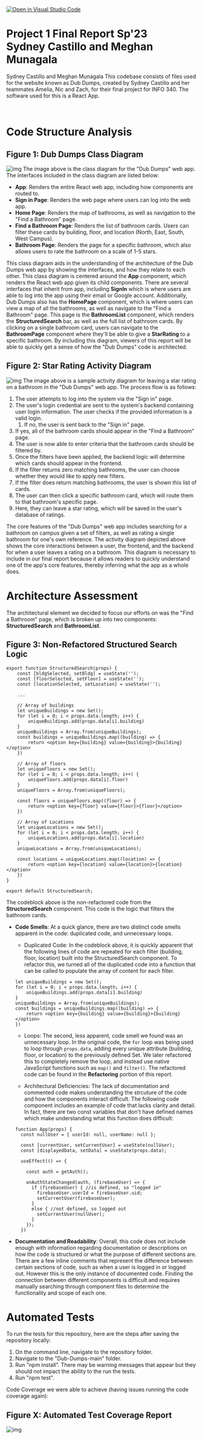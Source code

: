 [![Open in Visual Studio Code](https://classroom.github.com/assets/open-in-vscode-c66648af7eb3fe8bc4f294546bfd86ef473780cde1dea487d3c4ff354943c9ae.svg)](https://classroom.github.com/online_ide?assignment_repo_id=10767590&assignment_repo_type=AssignmentRepo)


# Project 1 Final Report Sp'23 <br/> Sydney Castillo and Meghan Munagala
 Sydney Castillo and Meghan Munagala
This codebase consists of files used for the website known as Dub Dumps, created by Sydney Castillo and her teammates Amelia, Nic and Zach, for their final project for INFO 340. The software used for this is a React App.

<br/>

# Code Structure Analysis

## Figure 1: Dub Dumps Class Diagram
![img](images/DubDumps-UML-Class.png)
The image above is the class diagram for the "Dub Dumps" web app. The interfaces included in the class diagram are listed below:
- **App**: Renders the entire React web app, including how components are routed to.
- **Sign in Page**: Renders the web page where users can log into the web app.
- **Home Page**: Renders the map of bathrooms, as well as navigation to the "Find a Bathroom" page.
- **Find a Bathroom Page**: Renders the list of bathroom cards. Users can filter these cards by building, floor, and location (North, East, South, West Campus).
- **Bathroom Page**: Renders the page for a specific bathroom, which also allows users to rate the bathroom on a scale of 1-5 stars.

This class diagram aids in the understanding of the architecture of the Dub Dumps web app by showing the interfaces, and how they relate to each other. This class diagram is centered around the **App** component, which renders the React web app given its child components. There are several interfaces that inherit from app, including **SignIn** which is where users are able to log into the app using their email or Google account. Additionally, Dub Dumps also has the **HomePage** component, which is where users can view a map of all the bathrooms, as well as navigate to the "Find a Bathroom" page. This page is the **BathroomList** component, which renders the **StructuredSearch** bar, as well as the full list of bathroom cards. By clicking on a single bathroom card, users can navigate to the **BathroomPage** component where they'll be able to give a **StarRating** to a specific bathroom. By including this diagram, viewers of this report will be able to quickly get a sense of how the "Dub Dumps" code is architected.

## Figure 2: Star Rating Activity Diagram
![img](images/DubDumps-Activity-Diagram.png)
The image above is a sample activity diagram for leaving a star rating on a bathroom in the "Dub Dumps" web app. The process flow is as follows:
1. The user attempts to log into the system via the "Sign in" page.
2. The user's login credential are sent to the system's backend containing user login information. The user checks if the provided information is a valid login.
    1. If no, the user is sent back to the "Sign in" page.
3. If yes, all of the bathroom cards should appear in the "Find a Bathroom" page.
4. The user is now able to enter criteria that the bathroom cards should be filtered by.
5. Once the filters have been applied, the backend logic will determine which cards should appear in the frontend.
6. If the filter returns zero matching bathrooms, the user can choose whether they would like to apply new filters.
7. If the filter does return matching bathrooms, the user is shown this list of cards.
8. The user can then click a specific bathroom card, which will route them to that bathroom's specific page.
9. Here, they can leave a star rating, which will be saved in the user's database of ratings.

The core features of the "Dub Dumps" web app includes searching for a bathroom on campus given a set of filters, as well as rating a single bathroom for one's own reference. The activity diagram depicted above shows the core interactions between a user, the frontend, and the backend for when a user leaves a rating on a bathroom. This diagram is necessary to include in our final report because it allows readers to quickly understand one of the app's core features, thereby inferring what the app as a whole does.

# Architecture Assessment
The architectural element we decided to focus our efforts on was the "Find a Bathroom" page, which is broken up into two components: **StructuredSearch** and **BathroomList**.

## Figure 3: Non-Refactored Structured Search Logic
```
export function StructuredSearch(props) {
    const [bldgSelected, setBldg] = useState('');
    const [floorSelected, setFloor] = useState('');
    const [locationSelected, setLocation] = useState('');

    ...

    // Array of buildings
    let uniqueBuildings = new Set();
    for (let i = 0; i < props.data.length; i++) {
        uniqueBuildings.add(props.data[i].building)
    }
    uniqueBuildings = Array.from(uniqueBuildings);
    const buildings = uniqueBuildings.map((building) => {
        return <option key={building} value={building}>{building}</option>
    })

    // Array of floors
    let uniqueFloors = new Set();
    for (let i = 0; i < props.data.length; i++) {
        uniqueFloors.add(props.data[i].floor)
    }
    uniqueFloors = Array.from(uniqueFloors);

    const floors = uniqueFloors.map((floor) => {
        return <option key={floor} value={floor}>{floor}</option>
    })

    // Array of Locations
    let uniqueLocations = new Set();
    for (let i = 0; i < props.data.length; i++) {
        uniqueLocations.add(props.data[i].location)
    }
    uniqueLocations = Array.from(uniqueLocations);

    const locations = uniqueLocations.map((location) => {
        return <option key={location} value={location}>{location}</option>
    })
}

export default StructuredSearch;
```
The codeblock above is the non-refactored code from the **StructuredSearch** component. This code is the logic that filters the bathroom cards.

- **Code Smells**: At a quick glance, there are two distinct code smells apparent in the code: duplicated code, and unnecessary loops.
    - Duplicated Code: In the codeblock above, it is quickly apparent that the following lines of code are repeated for each filter (building, floor, location) built into the StructuredSearch component. To refactor this, we turned all of the duplicated code into a function that can be called to populate the array of content for each filter.
    ```
    let uniqueBuildings = new Set();
    for (let i = 0; i < props.data.length; i++) {
        uniqueBuildings.add(props.data[i].building)
    }
    uniqueBuildings = Array.from(uniqueBuildings);
    const buildings = uniqueBuildings.map((building) => {
        return <option key={building} value={building}>{building}</option>
    })
    ```
    - Loops: The second, less apparent, code smell we found was an unnecessary loop. In the original code, the `for` loop was being used to loop through `props.data`, adding every unique attribute (building, floor, or location) to the previously defined Set. We later refactored this to completely remove the loop, and instead use native JavaScript functions such as `map()` and `filter()`. The refactored code can be found in the **Refactoring** portion of this report.
    
     - Architectural Deficiencies: The lack of documentation and commented code makes understanding the strcuture of the code and how the components interact difficult. The following code component includes an example of code that lacks clarity and detail. In fact, there are two const variables that don't have defined names which make understanding what this function does difficult:
 
   ```
   function App(props) {
     const nullUser = { userId: null, userName: null };

     const [currentUser, setCurrentUser] = useState(nullUser);
     const [displayedData, setData] = useState(props.data);

     useEffect(() => {

       const auth = getAuth();

       onAuthStateChanged(auth, (firebaseUser) => {
         if (firebaseUser) { //is defined, so "logged in"
           firebaseUser.userId = firebaseUser.uid;
           setCurrentUser(firebaseUser);
         }
         else { //not defined, so logged out
           setCurrentUser(nullUser);
         }
       });
     })
  ```

- **Documentation and Readability**: Overall, this code does not include enough with information regarding documentation or descriptions on how the code is structured or what the purpose of different sections are. There are a few inline comments that represent the difference between certain sections of code, such as when a user is logged in or logged out. However this is the only instance of documented code. Finding the connection between different components is difficult and requires manually searching through component files to determine the functionality and scope of each one. 

# Automated Tests

To run the tests for this repository, here are the steps after saving the repository locally:
1. On the command line, navigate to the repository folder.
2. Navigate to the "Dub-Dumps-main" folder.
3. Run "npm install". There may be warning messages that appear but they should not impact the ability to the run the tests.
4. Run "npm test".

Code Coverage we were able to achieve (having issues running the code coverage again):
## Figure X: Automated Test Coverage Report
![img](images/coverage.png)
